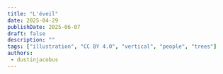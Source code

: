 ```yaml
---
title: "L'éveil"
date: 2025-04-29
publishDate: 2025-06-07
draft: false
description: ""
tags: ["illustration", "CC BY 4.0", "vertical", "people", "trees"]
authors:
 - dustinjacobus
---
```




